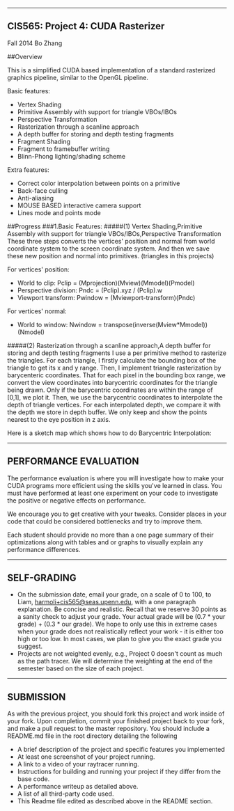 -------------------------------------------------------------------------------
CIS565: Project 4: CUDA Rasterizer
-------------------------------------------------------------------------------
Fall 2014
Bo Zhang

##Overview

This is a simplified CUDA based implementation of a standard rasterized graphics pipeline, similar to the OpenGL pipeline.

Basic features:

* Vertex Shading
* Primitive Assembly with support for triangle VBOs/IBOs
* Perspective Transformation
* Rasterization through a scanline approach
* A depth buffer for storing and depth testing fragments
* Fragment Shading
* Fragment to framebuffer writing
* Blinn-Phong lighting/shading scheme

Extra features:
 * Correct color interpolation between points on a primitive
 * Back-face culling
 * Anti-aliasing
 * MOUSE BASED interactive camera support
 * Lines mode and points mode

##Progress
###1.Basic Features:
#####(1) Vertex Shading,Primitive Assembly with support for triangle VBOs/IBOs,Perspective Transformation
   These three steps converts the vertices' position and normal from world coordinate system to the screen coordinate system. And then we save these new position and normal into primitives. (triangles in this projects)<br />
   
For vertices' position:<br />
 * World to clip: Pclip = (Mprojection)(Mview)(Mmodel)(Pmodel)<br />
 * Perspective division: Pndc = (Pclip).xyz / (Pclip).w<br />
 * Viewport transform: Pwindow = (Mviewport-transform)(Pndc)<br />
 
For vertices' normal:<br />
 * World to window: Nwindow = transpose(inverse(Mview*Mmodel))(Nmodel)<br />
 
#####(2) Rasterization through a scanline approach,A depth buffer for storing and depth testing fragments
I use a per primitive method to rasterize the triangles. For each triangle, I firstly calculate the bounding box of the triangle to get its x and y range. Then, I implement triangle rasterization by barycenteric coordinates. That for each pixel in the bounding box range, we convert the view coordinates into barycentric coordinates for the triangle being drawn. Only if the barycentric coordinates are within the range of [0,1], we plot it. Then, we use the barycentric coordinates to interpolate the depth of triangle vertices. For each interpolated depth, we compare it with the depth we store in depth buffer. We only keep and show the points nearest to the eye position in z axis.<br />

Here is a sketch map which shows how to do Barycentric Interpolation:



-------------------------------------------------------------------------------
PERFORMANCE EVALUATION
-------------------------------------------------------------------------------
The performance evaluation is where you will investigate how to make your CUDA
programs more efficient using the skills you've learned in class. You must have
performed at least one experiment on your code to investigate the positive or
negative effects on performance. 

We encourage you to get creative with your tweaks. Consider places in your code
that could be considered bottlenecks and try to improve them. 

Each student should provide no more than a one page summary of their
optimizations along with tables and or graphs to visually explain any
performance differences.


-------------------------------------------------------------------------------
SELF-GRADING
-------------------------------------------------------------------------------
* On the submission date, email your grade, on a scale of 0 to 100, to Liam, harmoli+cis565@seas.upenn.edu, with a one paragraph explanation.  Be concise and realistic.  Recall that we reserve 30 points as a sanity check to adjust your grade.  Your actual grade will be (0.7 * your grade) + (0.3 * our grade).  We hope to only use this in extreme cases when your grade does not realistically reflect your work - it is either too high or too low.  In most cases, we plan to give you the exact grade you suggest.
* Projects are not weighted evenly, e.g., Project 0 doesn't count as much as the path tracer.  We will determine the weighting at the end of the semester based on the size of each project.

---
SUBMISSION
---
As with the previous project, you should fork this project and work inside of
your fork. Upon completion, commit your finished project back to your fork, and
make a pull request to the master repository.  You should include a README.md
file in the root directory detailing the following

* A brief description of the project and specific features you implemented
* At least one screenshot of your project running.
* A link to a video of your raytracer running.
* Instructions for building and running your project if they differ from the
  base code.
* A performance writeup as detailed above.
* A list of all third-party code used.
* This Readme file edited as described above in the README section.

